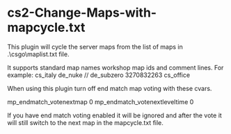 # cs2-Change-Maps-with-mapcycle.txt
This plugin will cycle the server maps from the list of maps in .\csgo\maplist.txt file.

It supports standard map names workshop map ids and comment lines.
For example:
cs_italy
de_nuke
// de_subzero
3270832263
cs_office

When using this plugin turn off end match map voting with these cvars.

mp_endmatch_votenextmap 0
mp_endmatch_votenextleveltime 0

If you have end match voting enabled it will be ignored and after the vote it will still switch to the next map in the mapcycle.txt file.
